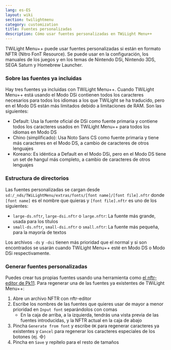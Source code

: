 ```yaml
---
lang: es-ES
layout: wiki
section: twilightmenu
category: customization
title: Fuentes personalizadas
description: Cómo usar fuentes personalizadas en TWiLight Menu++
---
```


TWiLight Menu++ puede usar fuentes personalizadas si están en formato NFTR (Nitro FonT Resource). Se puede usar en la configuración, los manuales de los juegos y en los temas de Nintendo DSi, Nintendo 3DS, SEGA Saturn y Homebrew Launcher.

### Sobre las fuentes ya incluidas
Hay tres fuentes ya incluidas con TWiLight Menu++. Cuando TWiLight Menu++ está usando el Modo DSi contienen todos los caracteres necesarios para todos los idiomas a los que TWiLight se ha traducido, pero en el Modo DS están más limitados debido a limitaciones de RAM. Son las siguientes:
- Default: Usa la fuente oficial de DSi como fuente primaria y contiene todos los caracteres usados en TWiLight Menu++ para todos los idiomas en Modo DS
- Chino (simplificado): Usa Noto Sans CS como fuente primaria y tiene más caracteres en el Modo DS, a cambio de caracteres de otros lenguajes
- Koreano: Es idéntica a Default en el Modo DSi, pero en el Modo DS tiene un set de hangul más completo, a cambio de caracteres de otros lenguajes

### Estructura de directorios
Las fuentes personalizadas se cargan desde `sd:/_nds/TWiLightMenu/extras/fonts/[font name]/[font file].nftr` donde `[font name]` es el nombre que quieras y `[font file].nftr` es uno de los siguientes:
- `large-ds.nftr`, `large-dsi.nftr` o `large.nftr`: La fuente más grande, usada para los títulos
- `small-ds.nftr`, `small-dsi.nftr` o `small.nftr`: La fuente más pequeña, para la mayoría de textos

Los archivos `-ds` y `-dsi` tienen más prioridad que el normal y si son encontrados se usarán cuando TWiLight Menu++ esté en Modo DS o Modo DSi respectivamente.

### Generar fuentes personalizadas
Puedes crear tus propias fuentes usando una herramienta como [el nftr-editor de Pk11](https://pk11.us/nftr-editor/). Para regenerar una de las fuentes ya existentes de TWiLight Menu++:
1. Abre un archivo NFTR con nftr-editor
1. Escribe los nombres de las fuentes que quieres usar de mayor a menor prioridad en `Input font` separándolos con comas
   - En la caja de arriba, a la izquierda, tendrás una vista previa de las fuentes introducidas, y la NFTR actual en la caja de abajo
1. Pincha `Generate from font` y escribe `OK` para regenerar caracteres ya existentes y `Cancel` para regenerar los caracteres especiales de los botones (ej. &#xE000;)
1. Pincha en `Save` y repítelo para el resto de tamaños
